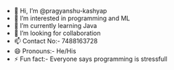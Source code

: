 - 👋 Hi, I’m @pragyanshu-kashyap
- 👀 I’m interested in programming and ML
- 🌱 I’m currently learning Java 
- 💞️ I’m looking for collaboration 
- 📫 Contact No:- 7488163728
- 😄 Pronouns:- He/His
- ⚡ Fun fact:- Everyone says programming is stressfull 

<!---
pragyanshu-kashyap/pragyanshu-kashyap is a ✨ special ✨ repository because its `README.md` (this file) appears on your GitHub profile.
You can click the Preview link to take a look at your changes.
--->
